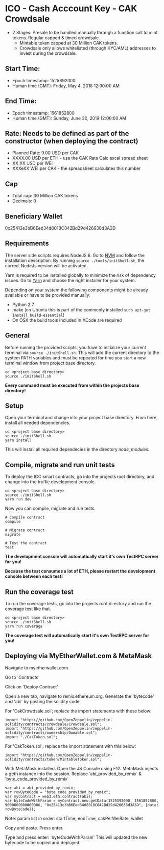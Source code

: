 # ICO - Cash Acccount Key - CAK Crowdsale
 - 2 Stages: Presale to be handled manually through a function call to mint tokens. Regular capped & timed crowdsale.
   - Mintable token capped at 30 Million CAK tokens.
   - Crowdsale only allows whitelisted (through KYC/AML) addresses to invest during the crowdsale.

## Start Time:
- Epoch timestamp: 1525392000
- Human time (GMT): Friday, May 4, 2018 12:00:00 AM

## End Time:
- Epoch timestamp: 1561852800
- Human time (GMT): Sunday, June 30, 2019 12:00:00 AM

## Rate: Needs to be defined as part of the constructor (when deploying the contract)
- Planned Rate: 9.00 USD per CAK
- XXXX.00 USD per ETH  - use the CAK Rate Calc excel spread sheet
-   XX.XX USD per WEI
-  XXXeXX WEI per CAK - the spreadsheet calculates this number

## Cap
 - Total cap: 30 Million CAK tokens
 - Decimals: 0

## Beneficiary Wallet
0x25413e3bB6Eed34d8018C042Bd29d426638d3A3D

## Requirements
The server side scripts requires NodeJS 8.
Go to [NVM](https://github.com/creationix/nvm) and follow the installation description.
By running `source ./tools/initShell.sh`, the correct NodeJs version will be activated.

Yarn is required to be installed globally to minimize the risk of dependency issues.
Go to [Yarn](https://yarnpkg.com/en/docs/install) and choose the right installer for your system.

Depending on your system the following components might be already available or have to be provided manually:
* Python 2.7
* make (on Ubuntu this is part of the commonly installed `sudo apt-get install build-essential`)
* On OSX the build tools included in XCode are required

## General
Before running the provided scripts, you have to initialize your current terminal via `source ./initShell.sh`. This will add the current directory to the system PATH variables and must be repeated for time you start a new terminal window from project base directory.
```
cd <project base directory>
source ./initShell.sh
```

__Every command must be executed from within the projects base directory!__

## Setup
Open your terminal and change into your project base directory. From here, install all needed dependencies.
```
cd <project base directory>
source ./initShell.sh
yarn install
```
This will install all required dependecies in the directory _node_modules_.

## Compile, migrate and run unit tests
To deploy the ICO smart contracts, go into the projects root directory, and change into the truffle development console.
```
cd <project base directory>
source ./initShell.sh
yarn run dev
```

Now you can compile, migrate and run tests.
```
# Compile contract
compile

# Migrate contract
migrate

# Test the contract
test
```
__The development console will automatically start it's own TestRPC server for you!__

__Because the test consumes a lot of ETH, please restart the development console between each test!__

## Run the coverage test
To run the coverage tests, go into the projects root directory and run the coverage test like that.
```
cd <project base directory>
source ./initShell.sh
yarn run coverage
```
__The coverage test will automatically start it's own TestRPC server for you!__


## Deploying via MyEtherWallet.com & MetaMask

Navigate to myetherwallet.com


Go to 'Contracts'


Click on 'Deploy Contract'


Open a new tab, navigate to remix.ethereum.org.
Generate the 'bytecode' and 'abi' by pasting the solidity code


For 'CakCrowdsale.sol'; replace the import statements with these below:

```
import "https://github.com/OpenZeppelin/zeppelin-solidity/contracts/crowdsale/Crowdsale.sol";
import "https://github.com/OpenZeppelin/zeppelin-solidity/contracts/ownership/Ownable.sol";
import "./CakToken.sol";
```

For 'CakToken.sol'; replace the import statement with this below:

```
import "https://github.com/OpenZeppelin/zeppelin-solidity/contracts/token/MintableToken.sol";
```

With MetaMask installed. Open the JS Console using F12.  MetaMask injects a geth instance into the session.
Replace 'abi_provided_by_remix' & 'byte_code_provided_by_remix'

```
var abi = abi_provided_by_remix;
var rowByteCode = "byte_code_provided_by_remix";
var myContract = web3.eth.contract(abi);
var byteCodeWithParam = myContract.new.getData(1525392000, 1561852800, 9000000000000000, "0x25413e3bB6Eed34d8018C042Bd29d426638d3A3D", {data: rowByteCode});
```

Note: param list in order: startTime, endTime, cakPerWeiRate, wallet

Copy and paste. Press enter.


Type and press enter: 'byteCodeWithParam'
This will updated the new bytecode to be copied and deployed.
